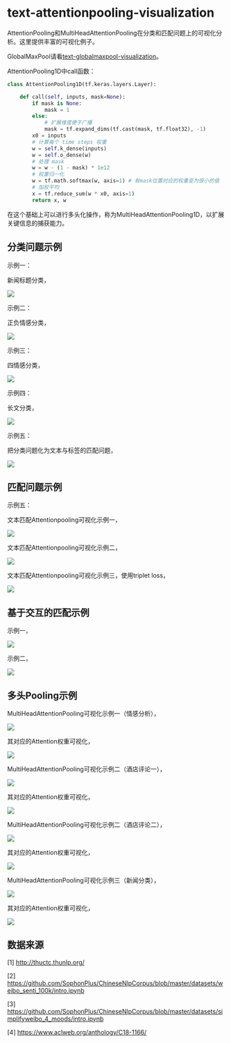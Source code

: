 # text-attentionpooling-visualization

AttentionPooling和MultiHeadAttentionPooling在分类和匹配问题上的可视化分析。这里提供丰富的可视化例子。

GlobalMaxPool请看[text-globalmaxpool-visualization](https://github.com/allenwind/text-globalmaxpool-visualization)。



AttentionPooling1D中call函数：

```python
class AttentionPooling1D(tf.keras.layers.Layer):

    def call(self, inputs, mask=None):
        if mask is None:
            mask = 1
        else:
            # 扩展维度便于广播
            mask = tf.expand_dims(tf.cast(mask, tf.float32), -1)
        x0 = inputs
        # 计算每个 time steps 权重
        w = self.k_dense(inputs)
        w = self.o_dense(w)
        # 处理 mask
        w = w - (1 - mask) * 1e12
        # 权重归一化
        w = tf.math.softmax(w, axis=1) # 有mask位置对应的权重变为很小的值
        # 加权平均
        x = tf.reduce_sum(w * x0, axis=1)
        return x, w
```

在这个基础上可以进行多头化操作，称为MultiHeadAttentionPooling1D，以扩展关键信息的捕获能力。


## 分类问题示例

示例一：

新闻标题分类，

![](asset/attention_pooling_demo_1.png)

示例二：

正负情感分类，

![](asset/attention_pooling_demo_2.png)

示例三：

四情感分类，

![](asset/attention_pooling_demo_3.png)


示例四：

长文分类，

![](asset/attention_pooling_demo_4.png)

示例五：

把分类问题化为文本与标签的匹配问题，

![](asset/attention_pooling_demo_5_0.png)


## 匹配问题示例

示例五：

文本匹配Attentionpooling可视化示例一，

![](asset/attention_pooling_demo_5.png)



文本匹配Attentionpooling可视化示例二，

![](asset/attention_pooling_demo_6.png)


文本匹配Attentionpooling可视化示例三，使用triplet loss，

![](asset/attention_pooling_demo_7.png)


## 基于交互的匹配示例

示例一，

![](asset/interactive/model_interactive_demo_1.png)



示例二，

![](asset/interactive/model_interactive_demo_2.png)



## 多头Pooling示例

MultiHeadAttentionPooling可视化示例一（情感分析），

![](asset/mha/mha_demo_1.png)

其对应的Attention权重可视化，

![](asset/mha/mha_demo_fig_1.png)


MultiHeadAttentionPooling可视化示例二（酒店评论一），

![](asset/mha/mha_demo_2.png)

其对应的Attention权重可视化，

![](asset/mha/mha_demo_fig_2.png)





MultiHeadAttentionPooling可视化示例二（酒店评论二），

![](asset/mha/mha_demo_4.png)

其对应的Attention权重可视化，

![](asset/mha/mha_demo_fig_4.png)



MultiHeadAttentionPooling可视化示例三（新闻分类），

![](asset/mha/mha_demo_3.png)

其对应的Attention权重可视化，

![](asset/mha/mha_demo_fig_3.png)


## 数据来源

[1] http://thuctc.thunlp.org/

[2] https://github.com/SophonPlus/ChineseNlpCorpus/blob/master/datasets/weibo_senti_100k/intro.ipynb

[3] https://github.com/SophonPlus/ChineseNlpCorpus/blob/master/datasets/simplifyweibo_4_moods/intro.ipynb

[4] https://www.aclweb.org/anthology/C18-1166/
